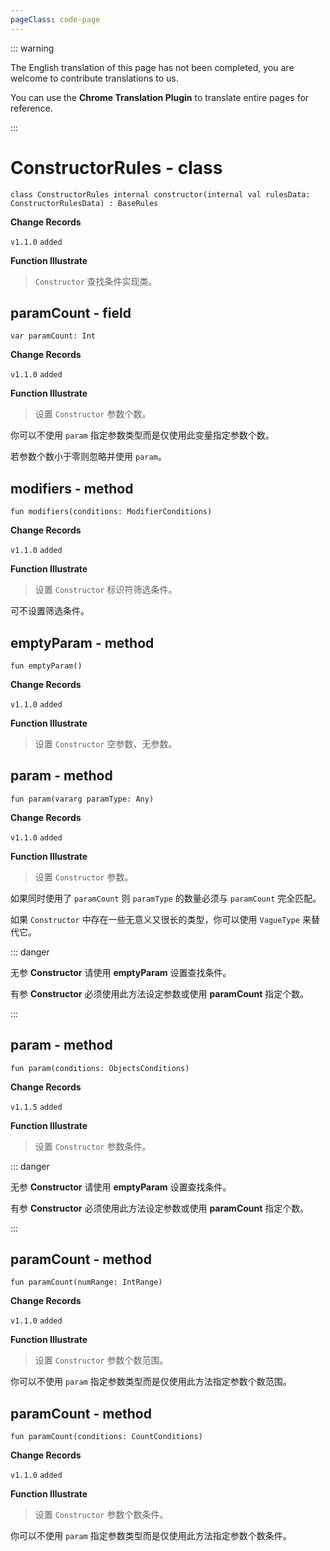```yaml
---
pageClass: code-page
---
```


::: warning

The English translation of this page has not been completed, you are welcome to contribute translations to us.

You can use the **Chrome Translation Plugin** to translate entire pages for reference.

:::

# ConstructorRules <span class="symbol">- class</span>

```kotlin:no-line-numbers
class ConstructorRules internal constructor(internal val rulesData: ConstructorRulesData) : BaseRules
```

**Change Records**

`v1.1.0` `added`

**Function Illustrate**

> `Constructor` 查找条件实现类。

## paramCount <span class="symbol">- field</span>

```kotlin:no-line-numbers
var paramCount: Int
```

**Change Records**

`v1.1.0` `added`

**Function Illustrate**

> 设置 `Constructor` 参数个数。

你可以不使用 `param` 指定参数类型而是仅使用此变量指定参数个数。

若参数个数小于零则忽略并使用 `param`。

## modifiers <span class="symbol">- method</span>

```kotlin:no-line-numbers
fun modifiers(conditions: ModifierConditions)
```

**Change Records**

`v1.1.0` `added`

**Function Illustrate**

> 设置 `Constructor` 标识符筛选条件。

可不设置筛选条件。

## emptyParam <span class="symbol">- method</span>

```kotlin:no-line-numbers
fun emptyParam()
```

**Change Records**

`v1.1.0` `added`

**Function Illustrate**

> 设置 `Constructor` 空参数、无参数。

## param <span class="symbol">- method</span>

```kotlin:no-line-numbers
fun param(vararg paramType: Any)
```

**Change Records**

`v1.1.0` `added`

**Function Illustrate**

> 设置 `Constructor` 参数。

如果同时使用了 `paramCount` 则 `paramType` 的数量必须与 `paramCount` 完全匹配。

如果 `Constructor` 中存在一些无意义又很长的类型，你可以使用 `VagueType` 来替代它。

::: danger

无参 **Constructor** 请使用 **emptyParam** 设置查找条件。

有参 **Constructor** 必须使用此方法设定参数或使用 **paramCount** 指定个数。

:::

## param <span class="symbol">- method</span>

```kotlin:no-line-numbers
fun param(conditions: ObjectsConditions)
```

**Change Records**

`v1.1.5` `added`

**Function Illustrate**

> 设置 `Constructor` 参数条件。

::: danger

无参 **Constructor** 请使用 **emptyParam** 设置查找条件。

有参 **Constructor** 必须使用此方法设定参数或使用 **paramCount** 指定个数。

:::

## paramCount <span class="symbol">- method</span>

```kotlin:no-line-numbers
fun paramCount(numRange: IntRange)
```

**Change Records**

`v1.1.0` `added`

**Function Illustrate**

> 设置 `Constructor` 参数个数范围。

你可以不使用 `param` 指定参数类型而是仅使用此方法指定参数个数范围。

## paramCount <span class="symbol">- method</span>

```kotlin:no-line-numbers
fun paramCount(conditions: CountConditions)
```

**Change Records**

`v1.1.0` `added`

**Function Illustrate**

> 设置 `Constructor` 参数个数条件。

你可以不使用 `param` 指定参数类型而是仅使用此方法指定参数个数条件。